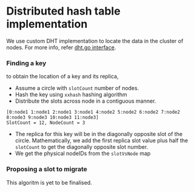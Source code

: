 # Distributed hash table implementation
We use custom DHT implementation to locate the data in the cluster of nodes. For more info, refer [dht.go interface](dht.go).

### Finding a key
to obtain the location of a key and its replica, 
* Assume a circle with `slotCount` number of nodes.
* Hash the key using `xxhash` hashing algorithm
* Distribute the slots across node in a contiguous manner. 
```
[0:node1 1:node1 2:node1 3:node1 4:node2 5:node2 6:node2 7:node2 8:node3 9:node3 10:node3 11:node3]
SlotCount = 12, NodeCount = 3
```
* The replica for this key will be in the diagonally opposite slot of the circle.
    Mathematically, we add the first replica slot value plus half the `slotCount` to get the diagonally opposite slot number.
* We get the physical nodeIDs from the `slotVsNode` map

### Proposing a slot to migrate
This algoritm is yet to be finalised.